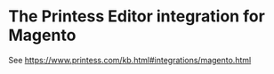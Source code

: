 # The Printess Editor integration for Magento

See https://www.printess.com/kb.html#integrations/magento.html
